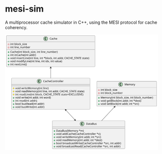 # mesi-sim
A multiprocessor cache simulator in C++, using the MESI protocol for cache coherency.

![Class Diagram](diagram.svg)
